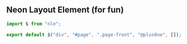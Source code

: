## Neon Layout Element (for fun)
```js
import $ from "nle";

export default $("div", "#page", ".page-front", "@plusOne", []);
```